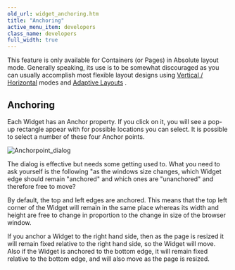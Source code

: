 ```yaml
---
old_url: widget_anchoring.htm
title: "Anchoring"
active_menu_item: developers
class_name: developers
full_width: true
---
```



This feature is only available for Containers (or Pages) in Absolute layout mode. Generally speaking, its use is to be somewhat discouraged as you can usually accomplish most flexible layout designs using [Vertical / Horizontal](/developers/documentation/product-guide/content-and-app-layout/responsive-adaptive-fluid-design/absolute-and-relative-layout) modes and [Adaptive Layouts](/developers/documentation/product-guide/content-and-app-layout/responsive-adaptive-fluid-design/adaptive-layout-rules) .

## Anchoring

Each Widget has an Anchor property. If you click on it, you will see a pop-up rectangle appear with for possible locations you can select. It is possible to select a number of these four Anchor points.

![Anchorpoint\_dialog](/img/docs/anchorpoint_dialog.zoom49.png)

The dialog is effective but needs some getting used to. What you need to ask yourself is the following "as the windows size changes, which Widget edge should remain "anchored" and which ones are "unanchored" and therefore free to move?

By default, the top and left edges are anchored. This means that the top left corner of the Widget will remain in the same place whereas its width and height are free to change in proportion to the change in size of the browser window.

If you anchor a Widget to the right hand side, then as the page is resized it will remain fixed relative to the right hand side, so the Widget will move. Also if the Widget is anchored to the bottom edge, it will remain fixed relative to the bottom edge, and will also move as the page is resized.

